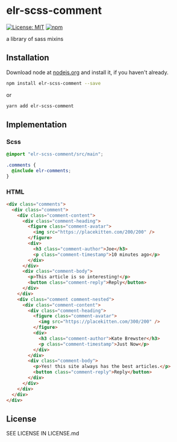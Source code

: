 # elr-scss-comment

[![License: MIT](https://img.shields.io/badge/License-MIT-yellow.svg)](https://opensource.org/licenses/MIT)
[![npm](https://img.shields.io/npm/dm/elr-scss-comment.svg?style=flat)](https://www.npmjs.com/package/elr-scss-comment)

a library of sass mixins

## Installation

Download node at [nodejs.org](http://nodejs.org) and install it, if you haven't already.

```sh
npm install elr-scss-comment --save
```

or

```sh
yarn add elr-scss-comment
```

## Implementation

### Scss

```scss
@import "elr-scss-comment/src/main";

.comments {
  @include elr-comments;
}
```

### HTML

```html
<div class="comments">
  <div class="comment">
    <div class="comment-content">
      <div class="comment-heading">
        <figure class="comment-avatar">
          <img src="https://placekitten.com/200/200" />
        </figure>
        <div>
          <h3 class="comment-author">Joe</h3>
          <p class="comment-timestamp">10 minutes ago</p>
        </div>
      </div>
      <div class="comment-body">
        <p>This article is so interesting!</p>
        <button class="comment-reply">Reply</button>
      </div>
    </div>
    <div class="comment comment-nested">
      <div class="comment-content">
        <div class="comment-heading">
          <figure class="comment-avatar">
            <img src="https://placekitten.com/300/200" />
          </figure>
          <div>
            <h3 class="comment-author">Kate Brewster</h3>
            <p class="comment-timestamp">Just Now</p>
          </div>
        </div>
        <div class="comment-body">
          <p>Yes! this site always has the best articles.</p>
          <button class="comment-reply">Reply</button>
        </div>
      </div>
    </div>
  </div>
</div>
```

## License

SEE LICENSE IN LICENSE.md
